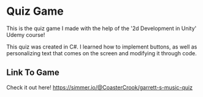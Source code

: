 # Quiz Game
This is the quiz game I made with the help of the '2d Development in Unity' Udemy course!

This quiz was created in C#. I learned how to implement buttons, as well as personalizing text that comes on the screen and modifying it through code.

## Link To Game
Check it out here! https://simmer.io/@CoasterCrook/garrett-s-music-quiz
